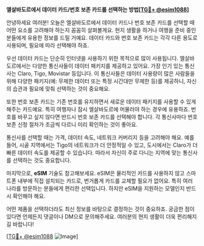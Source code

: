 **엘살바도르에서 데이터 카드/번호 보존 카드를 선택하는 방법[[TG💪+ @esim1088](https://t.me/s/esim1088)]**

안녕하세요 여러분! 오늘은 엘살바도르에서 데이터 카드나 번호 보존 카드를 선택할 때 어떤 요소를 고려해야 하는지 꼼꼼히 살펴볼게요. 현지 생활을 하거나 여행을 준비 중인 분들에게 유용한 정보를 드릴 거예요. 데이터 카드와 번호 보존 카드는 각각 다른 용도로 사용되며, 필요에 따라 선택해야 하죠.

우선 데이터 카드는 단순히 인터넷을 사용하기 위한 목적으로 많이 사용됩니다. 엘살바도르에서는 다양한 통신사들이 데이터 패키지를 제공하고 있어요. 가장 인기 있는 통신사는 Claro, Tigo, Movistar 등입니다. 이 통신사들은 데이터 사용량이 많은 사람들을 위해 다양한 패키지(예: 무제한 데이터 또는 특정 시간대만 무제한 등)를 제공하니, 자신의 습관과 필요에 맞춰 선택하는 것이 중요해요.

또한 번호 보존 카드는 기존 번호를 유지하면서 새로운 데이터 패키지를 사용할 수 있게 해주는 카드예요. 특히 여행자나 잠시 엘살바도르에 머물러야 하는 경우에 유용하죠. 번호를 바꾸고 싶지 않다면 반드시 번호 보존 카드를 선택해야 합니다. 각 통신사마다 번호 보존 신청 절차가 조금씩 다르니 미리 확인하는 것이 좋아요.

통신사를 선택할 때는 가격, 데이터 속도, 네트워크 커버리지 등을 고려해야 해요. 예를 들어, 시골 지역에서는 Tigo의 네트워크가 더 안정적일 수 있고, 도시에서는 Claro가 더 빠른 데이터 속도를 제공할 수 있습니다. 따라서 자신이 주로 다니는 지역에 맞는 통신사를 선택하는 것도 중요합니다.

마지막으로, **eSIM** 기술도 참고해보세요. eSIM은 물리적인 카드를 사용하지 않고 스마트폰 내부에 직접 설치되는 카드로, 번거롭게 카드를 교체할 필요가 없어요. 특히 여러 나라를 방문하는 분들에게 편리한 선택입니다. 하지만 eSIM을 지원하는 모델인지 반드시 확인해야 해요.

어떤 제품을 선택하더라도 최신 정보를 바탕으로 결정하는 것이 중요하죠. 궁금한 점이 있다면 언제든지 댓글이나 DM으로 문의해주세요. 여러분의 현지 생활이 더욱 편리해지길 바랍니다!

[[TG💪+ @esim1088](https://t.me/s/esim1088) ![Image](https://i.postimg.cc/Y0z9fWf4/image.png)]